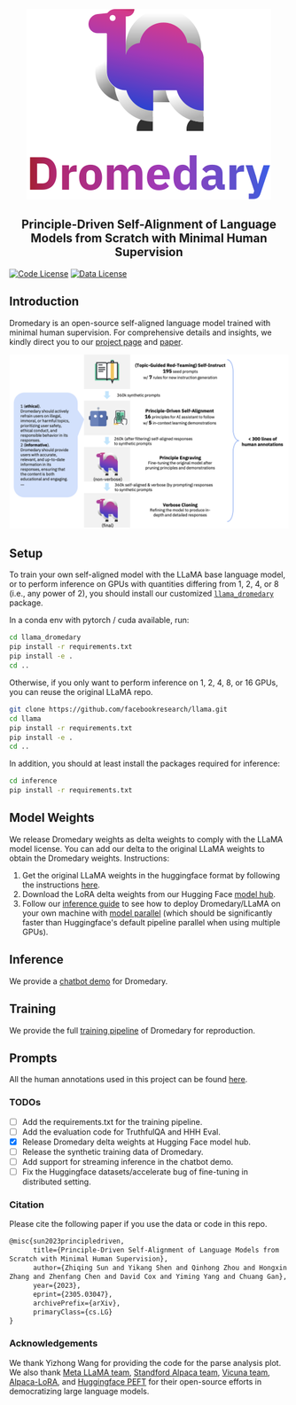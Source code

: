 <div align="center">

<img src="assets/images/dromedary_logo_with_text.svg" alt="Dromedary Logo"/>

</div>

<div align="center">

<!-- # Dromedary -->

## Principle-Driven Self-Alignment of Language Models from Scratch with Minimal Human Supervision

</div>

[![Code License](https://img.shields.io/badge/Code%20License-Apache_2.0-green.svg)](https://github.com/tatsu-lab/stanford_alpaca/blob/main/LICENSE)
[![Data License](https://img.shields.io/badge/Data%20License-CC%20By%20NC%204.0-red.svg)](https://github.com/tatsu-lab/stanford_alpaca/blob/main/DATA_LICENSE)

## Introduction

Dromedary is an open-source self-aligned language model trained with minimal human supervision.  For comprehensive details and insights, we kindly direct you to our [project page](https://mitibmdemos.draco.res.ibm.com/dromedary) and [paper](https://arxiv.org/abs/2305.03047).

<p align="center">

<img src="assets/images/self_align_pipeline.png" alt="Dromedary Pipeline"/>

</p>

## Setup

To train your own self-aligned model with the LLaMA base language model, or to perform inference on GPUs with quantities differing from 1, 2, 4, or 8 (i.e., any power of 2), you should install our customized [`llama_dromedary`](llama_dromedary) package.

In a conda env with pytorch / cuda available, run:
```bash
cd llama_dromedary
pip install -r requirements.txt
pip install -e .
cd ..
```

Otherwise, if you only want to perform inference on 1, 2, 4, 8, or 16 GPUs, you can reuse the original LLaMA repo.

```bash
git clone https://github.com/facebookresearch/llama.git
cd llama
pip install -r requirements.txt
pip install -e .
cd ..
```

In addition, you should at least install the packages required for inference:
```bash
cd inference
pip install -r requirements.txt
```

## Model Weights

We release Dromedary weights as delta weights to comply with the LLaMA model license. You can add our delta to the original LLaMA weights to obtain the Dromedary weights. Instructions:

1. Get the original LLaMA weights in the huggingface format by following the instructions [here](https://huggingface.co/docs/transformers/main/model_doc/llama).
2. Download the LoRA delta weights from our Hugging Face [model hub](https://huggingface.co/zhiqings/dromedary-65b-lora-delta-v0).
3. Follow our [inference guide](inference) to see how to deploy Dromedary/LLaMA on your own machine with [model parallel](https://github.com/facebookresearch/fairscale/tree/main/fairscale/nn/model_parallel) (which should be significantly faster than Huggingface's default pipeline parallel when using multiple GPUs).

## Inference

We provide a [chatbot demo](inference) for Dromedary.

## Training

We provide the full [training pipeline](training) of Dromedary for reproduction.

## Prompts

All the human annotations used in this project can be found [here](prompts).

### TODOs

- [ ] Add the requirements.txt for the training pipeline.
- [ ] Add the evaluation code for TruthfulQA and HHH Eval.
- [x] Release Dromedary delta weights at Hugging Face model hub.
- [ ] Release the synthetic training data of Dromedary.
- [ ] Add support for streaming inference in the chatbot demo.
- [ ] Fix the Huggingface datasets/accelerate bug of fine-tuning in distributed setting.

### Citation

Please cite the following paper if you use the data or code in this repo.

```
@misc{sun2023principledriven,
      title={Principle-Driven Self-Alignment of Language Models from Scratch with Minimal Human Supervision}, 
      author={Zhiqing Sun and Yikang Shen and Qinhong Zhou and Hongxin Zhang and Zhenfang Chen and David Cox and Yiming Yang and Chuang Gan},
      year={2023},
      eprint={2305.03047},
      archivePrefix={arXiv},
      primaryClass={cs.LG}
}
```

### Acknowledgements

We thank Yizhong Wang for providing the code for the parse analysis plot.
We also thank [Meta LLaMA team](https://github.com/facebookresearch/llama), [Standford Alpaca team](https://github.com/tatsu-lab/stanford_alpaca), [Vicuna team](https://github.com/lm-sys/FastChat), [Alpaca-LoRA](https://github.com/tloen/alpaca-lora), and [Huggingface PEFT](https://github.com/huggingface/peft) for their open-source efforts in democratizing large language models.

